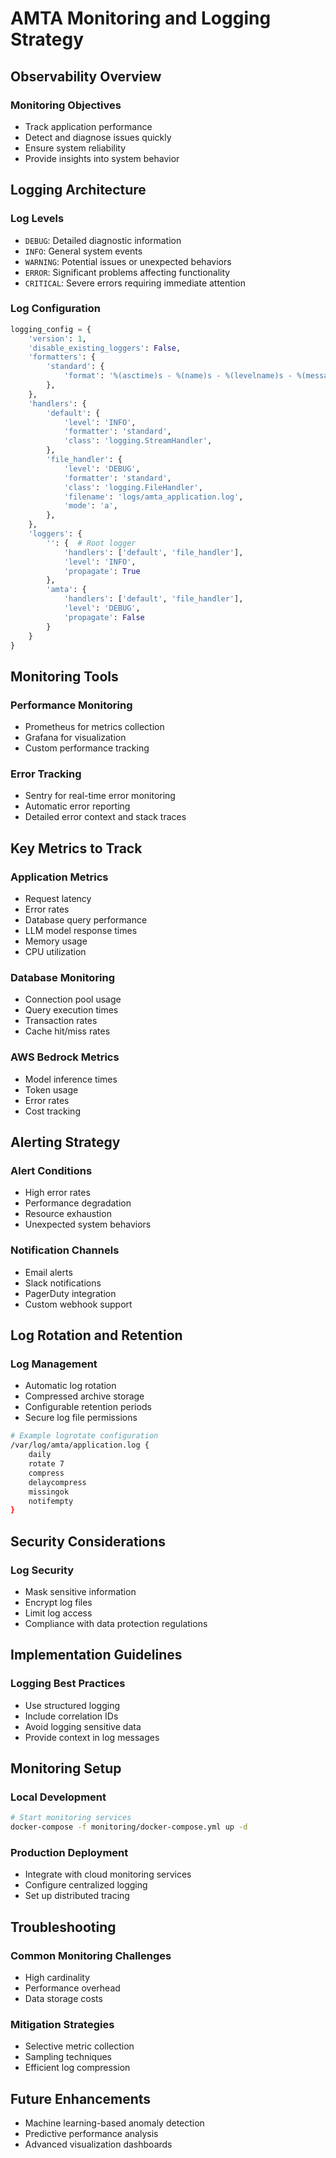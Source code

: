 # AMTA Monitoring and Logging Strategy

## Observability Overview

### Monitoring Objectives
- Track application performance
- Detect and diagnose issues quickly
- Ensure system reliability
- Provide insights into system behavior

## Logging Architecture

### Log Levels
- `DEBUG`: Detailed diagnostic information
- `INFO`: General system events
- `WARNING`: Potential issues or unexpected behaviors
- `ERROR`: Significant problems affecting functionality
- `CRITICAL`: Severe errors requiring immediate attention

### Log Configuration
```python
logging_config = {
    'version': 1,
    'disable_existing_loggers': False,
    'formatters': {
        'standard': {
            'format': '%(asctime)s - %(name)s - %(levelname)s - %(message)s'
        },
    },
    'handlers': {
        'default': {
            'level': 'INFO',
            'formatter': 'standard',
            'class': 'logging.StreamHandler',
        },
        'file_handler': {
            'level': 'DEBUG',
            'formatter': 'standard',
            'class': 'logging.FileHandler',
            'filename': 'logs/amta_application.log',
            'mode': 'a',
        },
    },
    'loggers': {
        '': {  # Root logger
            'handlers': ['default', 'file_handler'],
            'level': 'INFO',
            'propagate': True
        },
        'amta': {
            'handlers': ['default', 'file_handler'],
            'level': 'DEBUG',
            'propagate': False
        }
    }
}
```

## Monitoring Tools

### Performance Monitoring
- Prometheus for metrics collection
- Grafana for visualization
- Custom performance tracking

### Error Tracking
- Sentry for real-time error monitoring
- Automatic error reporting
- Detailed error context and stack traces

## Key Metrics to Track

### Application Metrics
- Request latency
- Error rates
- Database query performance
- LLM model response times
- Memory usage
- CPU utilization

### Database Monitoring
- Connection pool usage
- Query execution times
- Transaction rates
- Cache hit/miss rates

### AWS Bedrock Metrics
- Model inference times
- Token usage
- Error rates
- Cost tracking

## Alerting Strategy

### Alert Conditions
- High error rates
- Performance degradation
- Resource exhaustion
- Unexpected system behaviors

### Notification Channels
- Email alerts
- Slack notifications
- PagerDuty integration
- Custom webhook support

## Log Rotation and Retention

### Log Management
- Automatic log rotation
- Compressed archive storage
- Configurable retention periods
- Secure log file permissions

```bash
# Example logrotate configuration
/var/log/amta/application.log {
    daily
    rotate 7
    compress
    delaycompress
    missingok
    notifempty
}
```

## Security Considerations

### Log Security
- Mask sensitive information
- Encrypt log files
- Limit log access
- Compliance with data protection regulations

## Implementation Guidelines

### Logging Best Practices
- Use structured logging
- Include correlation IDs
- Avoid logging sensitive data
- Provide context in log messages

## Monitoring Setup

### Local Development
```bash
# Start monitoring services
docker-compose -f monitoring/docker-compose.yml up -d
```

### Production Deployment
- Integrate with cloud monitoring services
- Configure centralized logging
- Set up distributed tracing

## Troubleshooting

### Common Monitoring Challenges
- High cardinality
- Performance overhead
- Data storage costs

### Mitigation Strategies
- Selective metric collection
- Sampling techniques
- Efficient log compression

## Future Enhancements
- Machine learning-based anomaly detection
- Predictive performance analysis
- Advanced visualization dashboards
